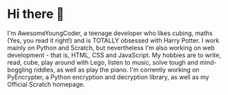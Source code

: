 # Hi there 👋
I'm AwesomeYoungCoder, a teenage developer who likes cubing, maths (Yes, you read it right!) and is TOTALLY obsessed with Harry Potter.
I work mainly on Python and Scratch, but nevertheless I'm also working on web development - that is, HTML, CSS and JavaScript.
My hobbies are to write, read, cube, play around with Lego, listen to music, solve tough and mind-boggling riddles, as well as play the piano.
I'm corrently working on PyEncrypter, a Python encryption and decryption library, as well as my Official Scratch homepage.
